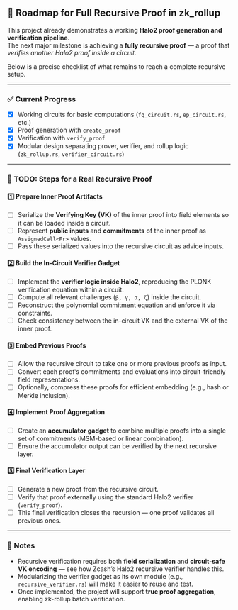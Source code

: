 ## 🧩 Roadmap for Full Recursive Proof in zk_rollup

This project already demonstrates a working **Halo2 proof generation and verification pipeline**.  
The next major milestone is achieving a **fully recursive proof** — a proof that *verifies another Halo2 proof inside a circuit*.  

Below is a precise checklist of what remains to reach a complete recursive setup.

---

### ✅ Current Progress
- [x] Working circuits for basic computations (`fq_circuit.rs`, `ep_circuit.rs`, etc.)  
- [x] Proof generation with `create_proof`  
- [x] Verification with `verify_proof`  
- [x] Modular design separating prover, verifier, and rollup logic (`zk_rollup.rs`, `verifier_circuit.rs`)

---

### 🚧 TODO: Steps for a Real Recursive Proof

#### 1️⃣ Prepare Inner Proof Artifacts
- [ ] Serialize the **Verifying Key (VK)** of the inner proof into field elements so it can be loaded inside a circuit.  
- [ ] Represent **public inputs** and **commitments** of the inner proof as `AssignedCell<Fr>` values.  
- [ ] Pass these serialized values into the recursive circuit as advice inputs.

#### 2️⃣ Build the In-Circuit Verifier Gadget
- [ ] Implement the **verifier logic inside Halo2**, reproducing the PLONK verification equation within a circuit.  
- [ ] Compute all relevant challenges (`β, γ, α, ζ`) inside the circuit.  
- [ ] Reconstruct the polynomial commitment equation and enforce it via constraints.  
- [ ] Check consistency between the in-circuit VK and the external VK of the inner proof.

#### 3️⃣ Embed Previous Proofs
- [ ] Allow the recursive circuit to take one or more previous proofs as input.  
- [ ] Convert each proof’s commitments and evaluations into circuit-friendly field representations.  
- [ ] Optionally, compress these proofs for efficient embedding (e.g., hash or Merkle inclusion).

#### 4️⃣ Implement Proof Aggregation
- [ ] Create an **accumulator gadget** to combine multiple proofs into a single set of commitments (MSM-based or linear combination).  
- [ ] Ensure the accumulator output can be verified by the next recursive layer.

#### 5️⃣ Final Verification Layer
- [ ] Generate a new proof from the recursive circuit.  
- [ ] Verify that proof externally using the standard Halo2 verifier (`verify_proof`).  
- [ ] This final verification closes the recursion — one proof validates all previous ones.

---

### 🧠 Notes
- Recursive verification requires both **field serialization** and **circuit-safe VK encoding** — see how Zcash’s Halo2 recursive verifier handles this.  
- Modularizing the verifier gadget as its own module (e.g., `recursive_verifier.rs`) will make it easier to reuse and test.  
- Once implemented, the project will support **true proof aggregation**, enabling zk-rollup batch verification.

